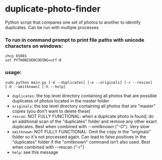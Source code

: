 # duplicate-photo-finder
Python script that compares one set of photos to another to identify duplicates. Can be run with multiple processes

### To run in command prompt to print file paths with unicode characters on windows:
```
chcp 65001
set PYTHONIOENCODING=utf-8
```

### usage: 
```sudo python main.py [-d --duplicates] [-o --originals] [-r --rescan] [-O --omitknown] [-h --help]```
 - ```duplicates```: the top level directory containing all photos that are possible duplicates of photos located in the master folder
 - ```originals```: the top level directory containing all photos that are "master" copies (you don't want to delete these)
 - ```rescan```: NOT FULLY FUNCTIONAL: when a duplicate photo is found, do an additional scan of the "duplicates" folder and remove any other exact duplicates. Best when combined with --omitknown ("-O"). Very slow
 - ```omitknown```: NOT FULLY FUNCTIONAL: Omit the copy in the "originals" folder so it's not processed again. Can lead to false positives in the "duplicates" folder if the "omitknown" command isn't also used. Best when combined with --rescan ("-r")
 - ```help```: see this message
